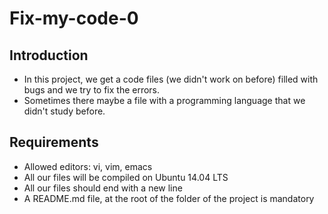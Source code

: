 # Fix-my-code-0

## Introduction
* In this project, we get a code files (we didn't work on before) filled with bugs and we try to fix the errors.
* Sometimes there maybe a file with a programming language that we didn't study before.

## Requirements
* Allowed editors: vi, vim, emacs
* All our files will be compiled on Ubuntu 14.04 LTS
* All our files should end with a new line
* A README.md file, at the root of the folder of the project is mandatory
